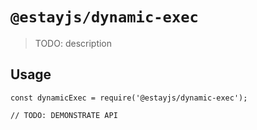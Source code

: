 # `@estayjs/dynamic-exec`

> TODO: description

## Usage

```
const dynamicExec = require('@estayjs/dynamic-exec');

// TODO: DEMONSTRATE API
```
